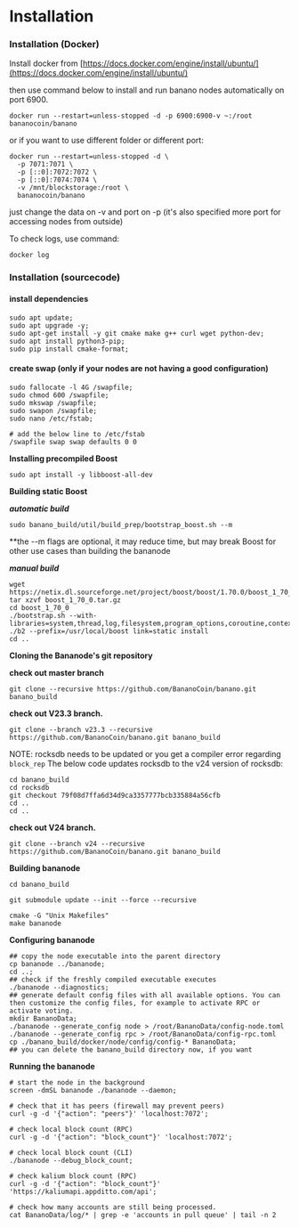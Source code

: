 # Installation

### Installation (Docker) <a href="#installation-docker" id="installation-docker"></a>

Install docker from [https://docs.docker.com/engine/install/ubuntu/](https://docs.docker.com/engine/install/ubuntu/)

then use command below to install and run banano nodes automatically on port 6900.

```
docker run --restart=unless-stopped -d -p 6900:6900-v ~:/root bananocoin/banano
```

or if you want to use different folder or different port:

```
docker run --restart=unless-stopped -d \
  -p 7071:7071 \
  -p [::0]:7072:7072 \
  -p [::0]:7074:7074 \
  -v /mnt/blockstorage:/root \
  bananocoin/banano
```

just change the data on -v and port on -p (it's also specified more port for accessing nodes from outside)

To check logs, use command:

```
docker log
```

### Installation (sourcecode) <a href="#installation-sourcecode" id="installation-sourcecode"></a>

#### install dependencies <a href="#install-dependencies" id="install-dependencies"></a>

```
sudo apt update;
sudo apt upgrade -y;
sudo apt-get install -y git cmake make g++ curl wget python-dev;
sudo apt install python3-pip;
sudo pip install cmake-format;
```

#### create swap (only if your nodes are not having a good configuration) <a href="#create-swap-only-if-your-nodes-are-not-having-a-good-configuration" id="create-swap-only-if-your-nodes-are-not-having-a-good-configuration"></a>

```
sudo fallocate -l 4G /swapfile;
sudo chmod 600 /swapfile;
sudo mkswap /swapfile;
sudo swapon /swapfile;
sudo nano /etc/fstab;

# add the below line to /etc/fstab
/swapfile swap swap defaults 0 0
```

**Installing precompiled Boost**

```
sudo apt install -y libboost-all-dev
```

**Building static Boost**

_**automatic build**_

```
sudo banano_build/util/build_prep/bootstrap_boost.sh --m
```

\*\*the --m flags are optional, it may reduce time, but may break Boost for other use cases than building the bananode

_**manual build**_

```
wget https://netix.dl.sourceforge.net/project/boost/boost/1.70.0/boost_1_70_0.tar.gz   
tar xzvf boost_1_70_0.tar.gz   
cd boost_1_70_0   
./bootstrap.sh --with-libraries=system,thread,log,filesystem,program_options,coroutine,context  
./b2 --prefix=/usr/local/boost link=static install   
cd ..
```

**Cloning the Bananode's git repository**

**check out master branch**

```
git clone --recursive https://github.com/BananoCoin/banano.git banano_build   
```

**check out V23.3 branch.**

```
git clone --branch v23.3 --recursive https://github.com/BananoCoin/banano.git banano_build
```

NOTE: rocksdb needs to be updated or you get a compiler error regarding `block_rep` The below code updates rocksdb to the v24 version of rocksdb:

```
cd banano_build
cd rocksdb
git checkout 79f08d7ffa6d34d9ca3357777bcb335884a56cfb
cd ..
cd ..
```

**check out V24 branch.**

```
git clone --branch v24 --recursive https://github.com/BananoCoin/banano.git banano_build
```

**Building bananode**

```
cd banano_build   

git submodule update --init --force --recursive

cmake -G "Unix Makefiles"   
make bananode
```

**Configuring bananode**

```
## copy the node executable into the parent directory
cp bananode ../bananode;
cd ..;
## check if the freshly compiled executable executes 
./bananode --diagnostics;
## generate default config files with all available options. You can then customize the config files, for example to activate RPC or activate voting.
mkdir BananoData;
./bananode --generate_config node > /root/BananoData/config-node.toml 
./bananode --generate_config rpc > /root/BananoData/config-rpc.toml
cp ./banano_build/docker/node/config/config-* BananoData;
## you can delete the banano_build directory now, if you want
```

**Running the bananode**

```
# start the node in the background
screen -dmSL bananode ./bananode --daemon;

# check that it has peers (firewall may prevent peers)
curl -g -d '{"action": "peers"}' 'localhost:7072';

# check local block count (RPC)
curl -g -d '{"action": "block_count"}' 'localhost:7072';

# check local block count (CLI)
./bananode --debug_block_count;

# check kalium block count (RPC)
curl -g -d '{"action": "block_count"}' 'https://kaliumapi.appditto.com/api';

# check how many accounts are still being processed.
cat BananoData/log/* | grep -e 'accounts in pull queue' | tail -n 2
```
